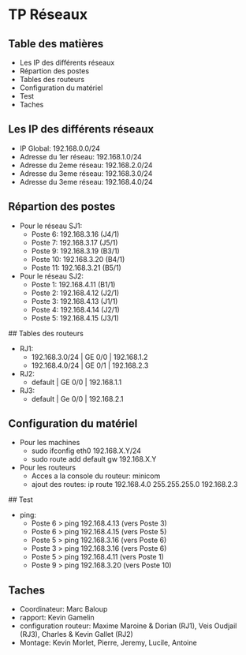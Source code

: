 # TP Réseaux


## Table des matières
- Les IP des différents réseaux
- Répartion des postes
- Tables des routeurs
- Configuration du matériel
- Test
- Taches

## Les IP des différents réseaux
- IP Global: 192.168.0.0/24
- Adresse du 1er réseau: 192.168.1.0/24
- Adresse du 2eme réseau: 192.168.2.0/24
- Adresse du 3eme réseau: 192.168.3.0/24
- Adresse du 3eme réseau: 192.168.4.0/24

## Répartion des postes
- Pour le réseau SJ1:
  - Poste 6: 192.168.3.16 (J4/1)
  - Poste 7: 192.168.3.17 (J5/1)
  - Poste 9: 192.168.3.19 (B3/1)
  - Poste 10: 192.168.3.20 (B4/1)
  - Poste 11: 192.168.3.21 (B5/1)
- Pour le réseau SJ2:
  - Poste 1: 192.168.4.11 (B1/1)
  - Poste 2: 192.168.4.12 (J2/1)
  - Poste 3: 192.168.4.13 (J1/1)
  - Poste 4: 192.168.4.14 (J2/1)
  - Poste 5: 192.168.4.15 (J3/1)

## Tables des routeurs
  - RJ1:
    - 192.168.3.0/24 | GE 0/0 | 192.168.1.2
    - 192.168.4.0/24 | GE 0/1 | 192.168.2.3
  - RJ2:
    - default | GE 0/0 | 192.168.1.1
  - RJ3:
    - default | Ge 0/0 | 192.168.2.1

## Configuration du matériel
- Pour les machines
  - sudo ifconfig eth0 192.168.X.Y/24
  - sudo route add default gw 192.168.X.Y
- Pour les routeurs
  - Acces a la console du routeur: minicom
  - ajout des routes: ip route 192.168.4.0 255.255.255.0 192.168.2.3

## Test
- ping:
  - Poste 6 > ping 192.168.4.13 (vers Poste 3)
  - Poste 6 > ping 192.168.4.15 (vers Poste 5)
  - Poste 5 > ping 192.168.3.16 (vers Poste 6)
  - Poste 3 > ping 192.168.3.16 (vers Poste 6)
  - Poste 5 > ping 192.168.4.11 (vers Poste 1)
  - Poste 9 > ping 192.168.3.20 (vers Poste 10)

## Taches
- Coordinateur: Marc Baloup
- rapport: Kevin Gamelin
- configuration routeur: Maxime Maroine  & Dorian (RJ1), Veis Oudjail (RJ3), Charles & Kevin Gallet  (RJ2)
- Montage: Kevin Morlet, Pierre, Jeremy, Lucile, Antoine
